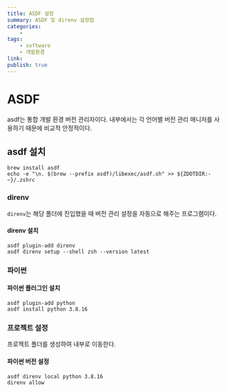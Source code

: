 ```yaml
---
title: ASDF 설정
summary: ASDF 및 direnv 설정법
categories:
    - 
tags:
    - software
    - 개발환경
link: 
publish: true
---
```


# ASDF

asdf는 통합 개발 환경 버전 관리자이다. 내부에서는 각 언어별 버전 관리 매니저를 사용하기 때문에 비교적 안정적이다.

## asdf 설치

```shell
brew install asdf
echo -e "\n. $(brew --prefix asdf)/libexec/asdf.sh" >> ${ZDOTDIR:-~}/.zshrc
```

### direnv

`direnv`는 해당 폴더에 진입했을 때 버전 관리 설정을 자동으로 해주는 프로그램이다.

#### direnv 설치

```shell
asdf plugin-add direnv
asdf direnv setup --shell zsh --version latest
```

### 파이썬

#### 파이썬 플러그인 설치

```shell
asdf plugin-add python
asdf install python 3.8.16
```

### 프로젝트 설정

프로젝트 폴더를 생성하여 내부로 이동한다.

#### 파이썬 버전 설정

```shell
asdf direnv local python 3.8.16
direnv allow
```
